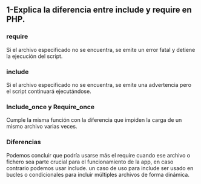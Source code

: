 ## 1-Explica la diferencia entre include y require en PHP.

### require 
Si el archivo especificado no se encuentra, se emite un error fatal  y detiene la ejecución del script.

### include

Si el archivo especificado no se encuentra, se emite una advertencia pero el script continuará ejecutándose.

### Include_once y Require_once

Cumple la misma función con la diferencia que impiden la carga de un mismo archivo varias veces.

###  Diferencias
Podemos concluir que podría usarse más el require cuando ese archivo o fichero sea parte crucial para el funcionamiento de la app, en  caso contrario podemos usar include. 
un caso de uso para include  ser usado en bucles o condicionales para incluir múltiples archivos de forma dinámica.